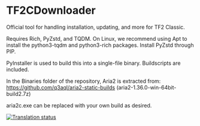 # TF2CDownloader
Official tool for handling installation, updating, and more for TF2 Classic.

Requires Rich, PyZstd, and TQDM. On Linux, we recommend using Apt to install the python3-tqdm and python3-rich packages. Install PyZstd through PIP.

PyInstaller is used to build this into a single-file binary. Buildscripts are included.

In the Binaries folder of the repository, Aria2 is extracted from: https://github.com/q3aql/aria2-static-builds (aria2-1.36.0-win-64bit-build2.7z)

aria2c.exe can be replaced with your own build as desired.

<a href="https://hosted.weblate.org/engage/tf2cdownloader/">
<img src="https://hosted.weblate.org/widgets/tf2cdownloader/-/287x66-grey.png" alt="Translation status" />
</a>
